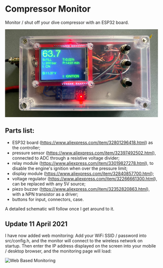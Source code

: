 # Compressor Monitor

Monitor / shut off your dive compressor with an ESP32 board.

![Assembled Front](assets/front.png)

## Parts list:

- ESP32 board (https://www.aliexpress.com/item/32801296418.html) as the controller;
- pressure sensor (https://www.aliexpress.com/item/32397492502.html), connected to ADC through a resistive voltage divider;
- relay module (https://www.aliexpress.com/item/33019827278.html), to disable the engine's ignition when over the pressure limit;
- display module (https://www.aliexpress.com/item/32840857700.html);
- voltage regulator (https://www.aliexpress.com/item/32266661300.html), can be replaced with any 5V source;
- piezo buzzer (https://www.aliexpress.com/item/32352820863.html), with a NPN transistor as a driver;
- buttons for input, connectors, case.

A detailed schematic will follow once I get around to it.

## Update 11 April 2021

I have now added web monitoring: Add your WiFi SSID / password into src/config.h, and the monitor will connect to the wireless network on startup. Then enter the IP address displayed on the screen into your mobile / desktop browser, and the monitoring page will load:

![Web Based Monitoring](assets/compressor_monitor_web.png)

